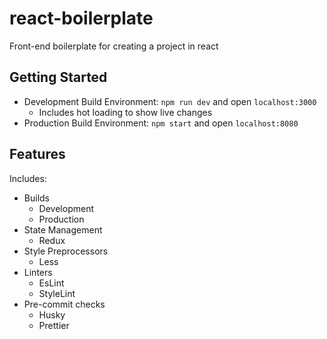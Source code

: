 # react-boilerplate
Front-end boilerplate for creating a project in react

## Getting Started

* Development Build Environment: `npm run dev` and open `localhost:3000`
  * Includes hot loading to show live changes
* Production Build Environment: `npm start` and open `localhost:8080`

## Features

Includes:
* Builds
  * Development
  * Production
* State Management
  * Redux
* Style Preprocessors
  * Less
* Linters
  * EsLint
  * StyleLint
* Pre-commit checks
  * Husky
  * Prettier

